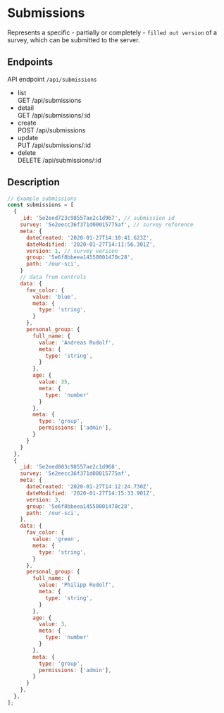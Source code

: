 # Submissions

Represents a specific - partially or completely - `filled out version` of a survey, which can be submitted to the server.

## Endpoints

API endpoint `/api/submissions`

- list<br/>GET /api/submissions
- detail<br/>GET /api/submissions/:id
- create<br/> POST /api/submissions
- update<br/> PUT /api/submissions/:id
- delete<br/> DELETE /api/submissions/:id

## Description

```javascript
// Example submissions
const submissions = [
  {
    _id: '5e2eed723c98557ae2c1d967', // submission id
    survey: '5e2eecc36f371d00015775af', // survey reference
    meta: {
      dateCreated: '2020-01-27T14:10:41.623Z',
      dateModified: '2020-01-27T14:11:56.301Z',
      version: 1, // survey version
      group: '5e6f8bbeea14550001470c28',
      path: '/our-sci',
    }
    // data from controls
    data: {
      fav_color: {
        value: 'blue',
        meta: {
          type: 'string',
        }
      },
      personal_group: {
        full_name: {
          value: 'Andreas Rudolf',
          meta: {
            type: 'string',
          }
        },
        age: {
          value: 35,
          meta: {
            type: 'number'
          }
        },
        meta: {
          type: 'group',
          permissions: ['admin'],
        }
      }
    }
  },
  {
    _id: '5e2eed803c98557ae2c1d968',
    survey: '5e2eecc36f371d00015775af',
    meta: {
      dateCreated: '2020-01-27T14:12:24.730Z',
      dateModified: '2020-01-27T14:15:33.901Z',
      version: 3,
      group: '5e6f8bbeea14550001470c28',
      path: '/our-sci',
    },
    data: {
      fav_color: {
        value: 'green',
        meta: {
          type: 'string',
        }
      },
      personal_group: {
        full_name: {
          value: 'Philipp Rudolf',
          meta: {
            type: 'string',
          }
        },
        age: {
          value: 3,
          meta: {
            type: 'number'
          }
        },
        meta: {
          type: 'group',
          permissions: ['admin'],
        }
      }
    },
  },
];
```
